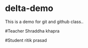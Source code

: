 # delta-demo
This is a demo for git and github class..

#Teacher
Shraddha khapra

#Student
ritik prasad